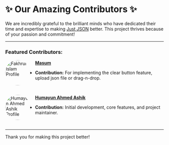 # ✨ Our Amazing Contributors ✨

We are incredibly grateful to the brilliant minds who have dedicated their time and expertise to making [Just JSON](https://chromewebstore.google.com/detail/just-json) better. This project thrives because of your passion and commitment!

---

### Featured Contributors:

<!-- To add yourself:
1. Fork the repository.
2. Add your entry below, following the format.
3. Replace `[Your GitHub Username]` with your actual GitHub username.
4. Replace `[Your Name]` with your preferred name.
5. Provide a brief `[Description of your contribution]`.
6. (Optional) Add a link to your personal website or LinkedIn.
7. Create a Pull Request!
-->



<a href="https://github.com/Masum-ipv" title="Fakhrul Islam's GitHub Profile">
  <img src="https://avatars.githubusercontent.com/u/19203484?s=100&v=4" alt="Fakhrul Islam Profile" width="80" height="80" style="border-radius: 50%; margin-right: 15px; float: left;">
</a>

**[Masum](https://github.com/Masum-ipv")**
* **Contribution:** For implementing the clear button feature, upload json file or drag-n-drop.

<br clear="left"/> <!-- Clear float for next entry -->

<a href="https://github.com/humayun-ashik" title="Humayun Ahmed Ashik's GitHub Profile">
  <img src="https://avatars.githubusercontent.com/u/80956301?s=100&v=4" alt="Humayun Ahmed Ashik Profile" width="80" height="80" style="border-radius: 50%; margin-right: 15px; float: left;">
</a>

**[Humayun Ahmed Ashik](https://github.com/humayun-ashik)**
* **Contribution:** Initial development, core features, and project maintainer.

<br clear="left"/> <!-- Clear float for next entry -->

---
Thank you for making this project better!